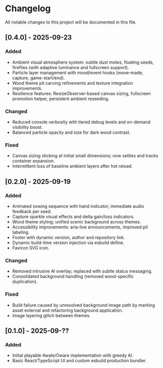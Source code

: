 ﻿# Changelog

All notable changes to this project will be documented in this file.

## [0.4.0] - 2025-09-23
### Added
- Ambient visual atmosphere system: subtle dust motes, floating seeds, fireflies (with adaptive luminance and fullscreen support).
- Particle layer management with mood/event hooks (move-made, capture, game-start/end).
- Wood theme pit carving refinements and texture integration improvements.
- Resilience features: ResizeObserver-based canvas sizing, fullscreen promotion helper, persistent ambient reseeding.
### Changed
- Reduced console verbosity with tiered debug levels and on-demand visibility boost.
- Balanced particle opacity and size for dark wood contrast.
### Fixed
- Canvas sizing sticking at initial small dimensions; now settles and tracks container expansion.
- Intermittent loss of baseline ambient layers after hot reload.

## [0.2.0] - 2025-09-19
### Added
- Animated sowing sequence with hand indicator; immediate audio feedback per seed.
- Capture sparkle visual effects and delta gain/loss indicators.
- Wood theme styling; unified scenic background across themes.
- Accessibility improvements: aria-live announcements, improved pit labeling.
- Footer with dynamic version, author and repository link.
- Dynamic build-time version injection via esbuild define.
- Favicon SVG icon.

### Changed
- Removed intrusive AI overlay; replaced with subtle status messaging.
- Consolidated background handling (removed wood-specific duplication).

### Fixed
- Build failure caused by unresolved background image path by marking asset external and refactoring background application.
- Image layering glitch between themes.

## [0.1.0] - 2025-09-??
### Added
- Initial playable Awale/Oware implementation with greedy AI.
- Basic React/TypeScript UI and custom esbuild production bundler.
